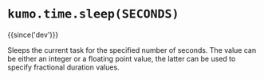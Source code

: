 # `kumo.time.sleep(SECONDS)`

{{since('dev')}}

Sleeps the current task for the specified number of seconds.
The value can be either an integer or a floating point value,
the latter can be used to specify fractional duration values.

